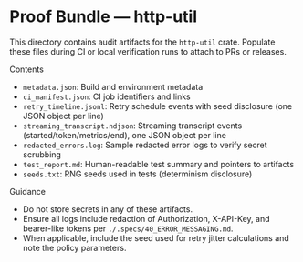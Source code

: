 # Proof Bundle — http-util

This directory contains audit artifacts for the `http-util` crate.
Populate these files during CI or local verification runs to attach to PRs or releases.

Contents
- `metadata.json`: Build and environment metadata
- `ci_manifest.json`: CI job identifiers and links
- `retry_timeline.jsonl`: Retry schedule events with seed disclosure (one JSON object per line)
- `streaming_transcript.ndjson`: Streaming transcript events (started/token/metrics/end), one JSON object per line
- `redacted_errors.log`: Sample redacted error logs to verify secret scrubbing
- `test_report.md`: Human-readable test summary and pointers to artifacts
- `seeds.txt`: RNG seeds used in tests (determinism disclosure)

Guidance
- Do not store secrets in any of these artifacts.
- Ensure all logs include redaction of Authorization, X-API-Key, and bearer-like tokens per `./.specs/40_ERROR_MESSAGING.md`.
- When applicable, include the seed used for retry jitter calculations and note the policy parameters.
